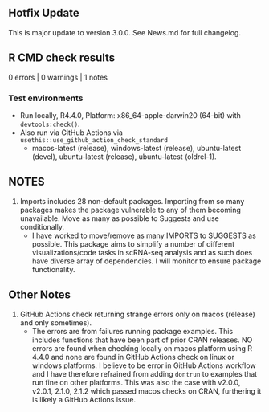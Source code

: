 ## Hotfix Update 
This is major update to version 3.0.0.  See News.md for full changelog.  



## R CMD check results

0 errors | 0 warnings | 1 notes

### Test environments  
- Run locally, R4.4.0, Platform: x86_64-apple-darwin20 (64-bit) with `devtools:check()`.  
- Also run via GitHub Actions via `usethis::use_github_action_check_standard`
    - macos-latest (release), windows-latest (release), ubuntu-latest (devel), ubuntu-latest (release), ubuntu-latest (oldrel-1).  

## NOTES
1. Imports includes 28 non-default packages.
  Importing from so many packages makes the package vulnerable to any of
  them becoming unavailable.  Move as many as possible to Suggests and
  use conditionally.  
    - I have worked to move/remove as many IMPORTS to SUGGESTS as possible.  This package aims to simplify a number of different
    visualizations/code tasks in scRNA-seq analysis and as such does have diverse array of dependencies.  I will monitor
    to ensure package functionality.  

## Other Notes
1. GitHub Actions check returning strange errors only on macos (release) and only sometimes).  
    - The errors are from failures running package examples.  This includes functions that have been part of prior CRAN releases.
    NO errors are found when checking locally on macos platform using R 4.4.0 and none are found in GitHub Actions check on linux
    or windows platforms.  I believe to be error in GitHub Actions workflow and I have therefore refrained from adding `dontrun`
    to examples that run fine on other platforms.  This was also the case with v2.0.0, v2.0.1, 2.1.0, 2.1.2 which passed macos checks on CRAN,
    furthering it is likely a GitHub Actions issue.
